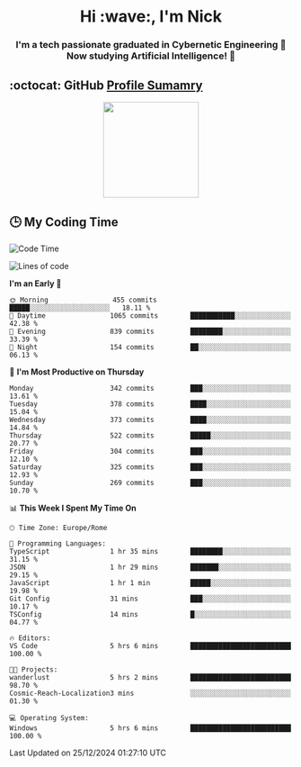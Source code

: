 <h1 align="center">Hi :wave:, I'm Nick</h1>

<h3 align="center">I'm a tech passionate graduated in Cybernetic Engineering 🤖<br>
Now studying Artificial Intelligence! 🧠</h3>


## :octocat: GitHub <a href="https://github.com/vn7n24fzkq/github-profile-summary-cards">Profile Sumamry</a>

<p align="center">
   <img style="height:170px;display:inline-block"  src="http://github-profile-summary-cards.vercel.app/api/cards/profile-details?username=CodeClimberNT&theme=github_dark" />
<!--    <img style="height:170px;display:inline-block"  src="http://github-profile-summary-cards.vercel.app/api/cards/repos-per-language?username=CodeClimberNT&theme=github_dark&exclude=" /> -->
</p>

 ## :clock3: My Coding Time 
 
<!--START_SECTION:waka-->
![Code Time](http://img.shields.io/badge/Code%20Time-388%20hrs%2059%20mins-blue)

![Lines of code](https://img.shields.io/badge/From%20Hello%20World%20I%27ve%20Written-3.7%20million%20lines%20of%20code-blue)

**I'm an Early 🐤** 

```text
🌞 Morning                455 commits         █████░░░░░░░░░░░░░░░░░░░░   18.11 % 
🌆 Daytime                1065 commits        ███████████░░░░░░░░░░░░░░   42.38 % 
🌃 Evening                839 commits         ████████░░░░░░░░░░░░░░░░░   33.39 % 
🌙 Night                  154 commits         ██░░░░░░░░░░░░░░░░░░░░░░░   06.13 % 
```
📅 **I'm Most Productive on Thursday** 

```text
Monday                   342 commits         ███░░░░░░░░░░░░░░░░░░░░░░   13.61 % 
Tuesday                  378 commits         ████░░░░░░░░░░░░░░░░░░░░░   15.04 % 
Wednesday                373 commits         ████░░░░░░░░░░░░░░░░░░░░░   14.84 % 
Thursday                 522 commits         █████░░░░░░░░░░░░░░░░░░░░   20.77 % 
Friday                   304 commits         ███░░░░░░░░░░░░░░░░░░░░░░   12.10 % 
Saturday                 325 commits         ███░░░░░░░░░░░░░░░░░░░░░░   12.93 % 
Sunday                   269 commits         ███░░░░░░░░░░░░░░░░░░░░░░   10.70 % 
```


📊 **This Week I Spent My Time On** 

```text
🕑︎ Time Zone: Europe/Rome

💬 Programming Languages: 
TypeScript               1 hr 35 mins        ████████░░░░░░░░░░░░░░░░░   31.15 % 
JSON                     1 hr 29 mins        ███████░░░░░░░░░░░░░░░░░░   29.15 % 
JavaScript               1 hr 1 min          █████░░░░░░░░░░░░░░░░░░░░   19.98 % 
Git Config               31 mins             ███░░░░░░░░░░░░░░░░░░░░░░   10.17 % 
TSConfig                 14 mins             █░░░░░░░░░░░░░░░░░░░░░░░░   04.77 % 

🔥 Editors: 
VS Code                  5 hrs 6 mins        █████████████████████████   100.00 % 

🐱‍💻 Projects: 
wanderlust               5 hrs 2 mins        █████████████████████████   98.70 % 
Cosmic-Reach-Localization3 mins              ░░░░░░░░░░░░░░░░░░░░░░░░░   01.30 % 

💻 Operating System: 
Windows                  5 hrs 6 mins        █████████████████████████   100.00 % 
```


 Last Updated on 25/12/2024 01:27:10 UTC
<!--END_SECTION:waka-->

